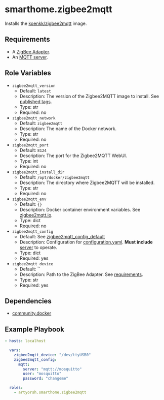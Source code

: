 # smarthome.zigbee2mqtt

Installs the [koenkk/zigbee2mqtt](https://hub.docker.com/r/koenkk/zigbee2mqtt/) image.

## Requirements

- A [ZigBee Adapter](https://www.zigbee2mqtt.io/guide/getting-started/#prerequisites).
- An [MQTT server](../mosquitto/readme.md).

## Role Variables

- `zigbee2mqtt_version`
  - Default: `latest`
  - Description: The version of the Zigbee2MQTT image to install. See [published tags](https://hub.docker.com/r/koenkk/zigbee2mqtt/tags).
  - Type: str
  - Required: no
- `zigbee2mqtt_network`
  - Default: `zigbee2mqtt`
  - Description: The name of the Docker network.
  - Type: str
  - Required: no
- `zigbee2mqtt_port`
  - Default: `8124`
  - Description: The port for the Zigbee2MQTT WebUI.
  - Type: int
  - Required: no
- `zigbee2mqtt_install_dir`
  - Default: `/opt/docker/zigbee2mqtt`
  - Description: The directory where Zigbee2MQTT will be installed.
  - Type: str
  - Required: no
- `zigbee2mqtt_env`
  - Default: `{}`
  - Description: Docker container environment variables. See [zigbee2mqtt.io](https://www.zigbee2mqtt.io/guide/installation/02_docker.html#running-the-container).
  - Type: dict
  - Required: no
- `zigbee2mqtt_config`
  - Default: See [zigbee2mqtt_config_default](./vars/main.yml)
  - Description: Configuration for [configuration.yaml](https://www.zigbee2mqtt.io/guide/configuration/#configuration). **Must include** [server](https://www.zigbee2mqtt.io/guide/configuration/mqtt.html#server-connection) to operate.
  - Type: dict
  - Required: yes
- `zigbee2mqtt_device`
  - Default: ``
  - Description: Path to the ZigBee Adapter. See [requirements](#requirements).
  - Type: str
  - Required: yes

## Dependencies

- [community.docker](https://docs.ansible.com/ansible/latest/collections/community/docker/index.html)

## Example Playbook

```yaml
- hosts: localhost

  vars:
    zigbee2mqtt_device: "/dev/ttyUSB0"
    zigbee2mqtt_config:
      mqtt:
        server: "mqtt://mosquitto"
        user: "mosquitto"
        password: "changeme"

  roles:
    - artyorsh.smarthome.zigbee2mqtt
```
